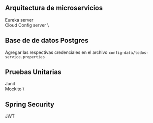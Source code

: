 ## Arquitectura de microservicios
Eureka server \
Cloud Config server \

## Base de de datos Postgres 
Agregar las respectivas credenciales en el archivo `config-data/todos-service.properties`

## Pruebas Unitarias
Junit \
Mockito \

## Spring Security 
JWT

